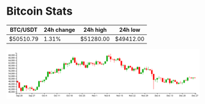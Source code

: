 # Bitcoin Stats

BTC/USDT|24h change|24h high|24h low|
|---|---|---|---|
|$50510.79|1.31%|$51280.00|$49412.00|

<img src="./chart.svg">

